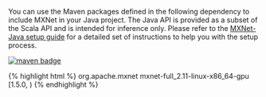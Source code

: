 You can use the Maven packages defined in the following dependency to include MXNet in your Java
project. The Java API is provided as a subset of the Scala API and is intended for inference only.
Please refer to the <a href="java_setup.html">MXNet-Java setup guide</a> for a detailed set of
instructions to help you with the setup process.

<a href="https://repository.apache.org/#nexus-search;gav~org.apache.mxnet~~1.5.0~~">
    <img src="https://img.shields.io/badge/org.apache.mxnet-linux gpu-green.svg"
    alt="maven badge"/>
</a>

{% highlight html %}
<dependency>
    <groupId>org.apache.mxnet</groupId>
    <artifactId>mxnet-full_2.11-linux-x86_64-gpu</artifactId>
    <version>[1.5.0, )</version>
</dependency>
{% endhighlight %}